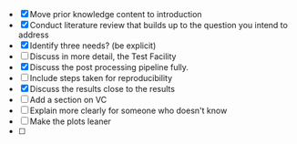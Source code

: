 
- [x] Move prior knowledge content to introduction
- [x] Conduct literature review that builds up to the question you intend to address
- [x] Identify three needs? (be explicit)
- [ ] Discuss in more detail, the Test Facility
- [x] Discuss the post processing pipeline fully.
- [ ] Include steps taken for reproducibility
- [x] Discuss the results close to the results
- [ ] Add a section on VC
- [ ] Explain more clearly for someone who doesn't know
- [ ] Make the plots leaner
- [ ] 